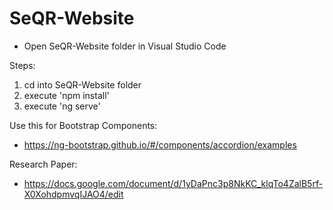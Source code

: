 # SeQR-Website

- Open SeQR-Website folder in Visual Studio Code

Steps:
1. cd into SeQR-Website folder
2. execute 'npm install'
3. execute 'ng serve'


Use this for Bootstrap Components:
- https://ng-bootstrap.github.io/#/components/accordion/examples

Research Paper:
- https://docs.google.com/document/d/1yDaPnc3p8NkKC_klqTo4ZalB5rf-X0XohdpmvqIJAO4/edit
